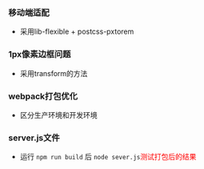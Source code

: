 ### 移动端适配

* 采用lib-flexible + postcss-pxtorem

### 1px像素边框问题

* 采用transform的方法

### webpack打包优化
* 区分生产环境和开发环境

### server.js文件
* 运行 `npm run build` 后 `node sever.js`<label style="color:red">测试打包后的结果</label>
